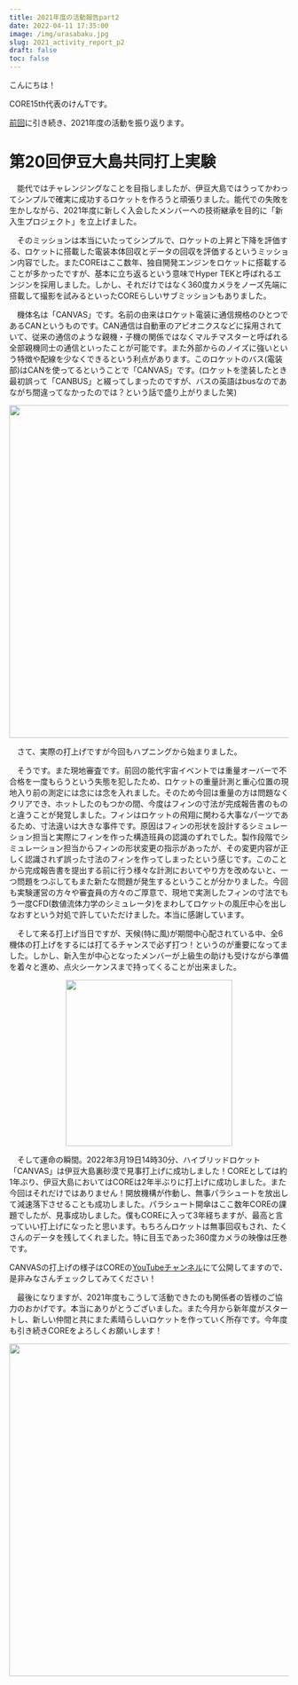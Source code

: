 ```yaml
---
title: 2021年度の活動報告part2
date: 2022-04-11 17:35:00
image: /img/urasabaku.jpg
slug: 2021_activity_report_p2
draft: false
toc: false
---
```


こんにちは！

CORE15th代表のけんTです。

[前回](https://www.core-rocket-official.netlify.app/blog/2021_activity_report_p1/)に引き続き、2021年度の活動を振り返ります。

# 第20回伊豆大島共同打上実験

　能代ではチャレンジングなことを目指しましたが、伊豆大島ではうってかわってシンプルで確実に成功するロケットを作ろうと頑張りました。能代での失敗を生かしながら、2021年度に新しく入会したメンバーへの技術継承を目的に「新入生プロジェクト」を立上げました。

　そのミッションは本当にいたってシンプルで、ロケットの上昇と下降を評価する、ロケットに搭載した電装本体回収とデータの回収を評価するというミッション内容でした。またCOREはここ数年、独自開発エンジンをロケットに搭載することが多かったですが、基本に立ち返るという意味でHyper TEKと呼ばれるエンジンを採用しました。しかし、それだけではなく360度カメラをノーズ先端に搭載して撮影を試みるといったCOREらしいサブミッションもありました。

　機体名は「CANVAS」です。名前の由来はロケット電装に通信規格のひとつであるCANというものです。CAN通信は自動車のアビオニクスなどに採用されていて、従来の通信のような親機・子機の関係ではなくマルチマスターと呼ばれる全部親機同士の通信といったことが可能です。また外部からのノイズに強いという特徴や配線を少なくできるという利点があります。このロケットのバス(電装部)はCANを使ってるということで「CANVAS」です。(ロケットを塗装したとき最初誤って「CANBUS」と綴ってしまったのですが、バスの英語はbusなのであながち間違ってなかったのでは？という話で盛り上がりました笑)

<!-- CANVAS -->

<div style = "text-align: center"><img src = "/img/CANVAS.png" width = "600"></div>

　さて、実際の打上げですが今回もハプニングから始まりました。

　そうです。また現地審査です。前回の能代宇宙イベントでは重量オーバーで不合格を一度もらうという失態を犯したため、ロケットの重量計測と重心位置の現地入り前の測定には念には念を入れました。そのため今回は重量の方は問題なくクリアでき、ホットしたのもつかの間、今度はフィンの寸法が完成報告書のものと違うことが発覚しました。フィンはロケットの飛翔に関わる大事なパーツであるため、寸法違いは大きな事件です。原因はフィンの形状を設計するシミュレーション担当と実際にフィンを作った構造班員の認識のずれでした。製作段階でシミュレーション担当からフィンの形状変更の指示があったが、その変更内容が正しく認識されず誤った寸法のフィンを作ってしまったという感じです。このことから完成報告書を提出する前に行う様々な計測においてやり方を改めないと、一つ問題をつぶしてもまた新たな問題が発生するということが分かりました。今回も実験運営の方々や審査員の方々のご厚意で、現地で実測したフィンの寸法でもう一度CFD(数値流体力学のシミュレータ)をまわしてロケットの風圧中心を出しなおすという対処で許していただけました。本当に感謝しています。

　そして来る打上げ当日ですが、天候(特に風)が期間中心配されている中、全6機体の打上げをするには打てるチャンスで必ず打つ！というのが重要になってました。しかし、新入生が中心となったメンバーが上級生の助けも受けながら準備を着々と進め、点火シーケンスまで持ってくることが出来ました。

<!-- ランチャに入ったCANVAS -->

<div style = "text-align: center"><img src = "/img/CANVAS_launcher.jpg" width = "300"></div>

　そして運命の瞬間。2022年3月19日14時30分、ハイブリッドロケット「CANVAS」は伊豆大島裏砂漠で見事打上げに成功しました！COREとしては約1年ぶり、伊豆大島においてはCOREは2年半ぶりに打上げに成功しました。また今回はそれだけではありません！開放機構が作動し、無事パラシュートを放出して減速落下させることも成功しました。パラシュート開傘はここ数年COREの課題でしたが、見事成功しました。僕もCOREに入って3年経ちますが、最高と言っていい打上げになったと思います。もちろんロケットは無事回収もされ、たくさんのデータを残してくれました。特に目玉であった360度カメラの映像は圧巻です。

  CANVASの打上げの様子はCOREの[YouTubeチャンネル](https://www.youtube.com/user/corerockets)にて公開してますので、是非みなさんチェックしてみてください！

　最後になりますが、2021年度もこうして活動できたのも関係者の皆様のご協力のおかげです。本当にありがとうございました。また今月から新年度がスタートし、新しい仲間と共にまた素晴らしいロケットを作っていく所存です。今年度も引き続きCOREをよろしくお願いします！

<div style = "text-align: center"><img src = "/img/CORE2021.jpg" width = "600"></div>
